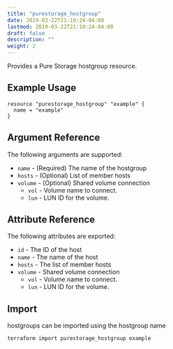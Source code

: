 ```yaml
---
title: "purestorage_hostgroup"
date: 2019-03-22T21:19:24-04:00
lastmod: 2019-03-22T21:19:24-04:00
draft: false
description: ""
weight: 2
---
```


Provides a Pure Storage hostgroup resource.

## Example Usage

```
resource "purestorage_hostgroup" "example" {
  name = "example"
}
```

## Argument Reference

The following arguments are supported:

+ `name` - (Required) The name of the hostgroup
+ `hosts` - (Optional) List of member hosts
+ `volume` - (Optional) Shared volume connection
  + `vol` - Volume name to connect.
  + `lun` - LUN ID for the volume.

## Attribute Reference

The following attributes are exported:

+ `id` - The ID of the host
+ `name` - The name of the host
+ `hosts` - The list of member hosts
+ `volume` - Shared volume connection
  + `vol` - Volume name to connect.
  + `lun` - LUN ID for the volume.

## Import

hostgroups can be imported using the hostgroup name

```
terraform import purestorage_hostgroup example
```
